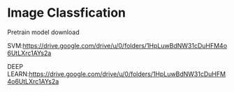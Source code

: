 # Image Classfication
Pretrain model download

SVM:https://drive.google.com/drive/u/0/folders/1HpLuwBdNW31cDuHFM4o6UtLXrc1AYs2a

DEEP LEARN:https://drive.google.com/drive/u/0/folders/1HpLuwBdNW31cDuHFM4o6UtLXrc1AYs2a
